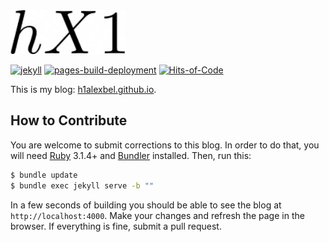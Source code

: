 <img alt="logo" src="favicon.ico" height="70px" />

[![jekyll](https://github.com/h1alexbel/h1alexbel.github.io/actions/workflows/jekyll.yml/badge.svg)](https://github.com/h1alexbel/h1alexbel.github.io/actions/workflows/jekyll.yml)
[![pages-build-deployment](https://github.com/h1alexbel/h1alexbel.github.io/actions/workflows/pages/pages-build-deployment/badge.svg)](https://github.com/h1alexbel/h1alexbel.github.io/actions/workflows/pages/pages-build-deployment)
[![Hits-of-Code](https://hitsofcode.com/github/h1alexbel/h1alexbel.github.io?branch=main)](https://hitsofcode.com/view/github/h1alexbel/h1alexbel.github.io?branch=main)

This is my blog: [h1alexbel.github.io](https://h1alexbel.github.io).

## How to Contribute

You are welcome to submit corrections to this blog. In order to do that,
you will need [Ruby](https://www.ruby-lang.org/en) 3.1.4+ 
and [Bundler](https://bundler.io) installed.
Then, run this:

```bash
$ bundle update
$ bundle exec jekyll serve -b ""
```

In a few seconds of building you should be able to see the blog
at `http://localhost:4000`. Make your changes and refresh the page in the browser.
If everything is fine, submit a pull request.
